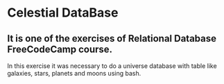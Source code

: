 # Celestial DataBase
## It is one of the exercises of Relational Database FreeCodeCamp course.

In this exercise it was necessary to do a universe database with table like galaxies, stars, planets and moons using bash.
